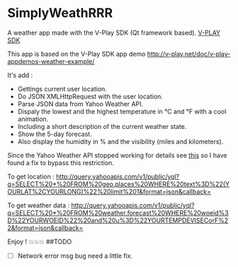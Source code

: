 # SimplyWeathRRR
A weather app made with the V-Play SDK (Qt framework based).
[V-PLAY SDK](http://v-play.net/)

This app is based on the V-Play SDK app demo http://v-play.net/doc/v-play-appdemos-weather-example/

It's add :
* Gettings current user location.
* Do JSON XMLHttpRequest with the user location.
* Parse JSON data from Yahoo Weather API.
* Dispaly the lowest and the highest temperature in °C and °F with a cool animation.
* Including a short description of the current weather state.
* Show the 5-day forecast.
* Also display the humidity in % and the visibility (miles and kilometers).

Since the Yahoo Weather API stopped working for details see [this](https://www.igorkromin.net/index.php/2016/03/27/yahoo-effectively-shut-down-its-weather-api-by-forcing-oauth-10-and-crippling-it/)
so I have found a fix to bypass this restriction.

To get location :
http://query.yahooapis.com/v1/public/yql?q=SELECT%20*%20FROM%20geo.places%20WHERE%20text%3D%22(YOURLAT%2CYOURLONG)%22%20limit%201&format=json&callback=

To get weather data :
http://query.yahooapis.com/v1/public/yql?q=SELECT%20*%20FROM%20weather.forecast%20WHERE%20woeid%3D%22YOURWOEID%22%20and%20u%3D%22YOURTEMPDEVISECorF%22&format=json&callback=

Enjoy ! :boom::boom::boom:
##TODO
- [ ] Network error msg bug need a little fix.
